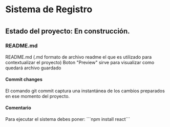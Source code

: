 <h1> Sistema de Registro<h1/>
<h2>Estado del proyecto: En construcción.</h2>
<h3>README.md</h3>  
  README.md (.md <Markdown> formato de archivo readme el que es utilizado para contextualizar el proyecto)
  Boton "Preview" sirve para visualizar como quedará archivo guardado
  <h4>Commit changes</h4>
  El comando git commit captura una instantánea de los cambios preparados en ese momento del proyecto.

  <h4>Comentario</h4>
  Para ejecutar el sistema debes poner: 
  ```npm install react```
